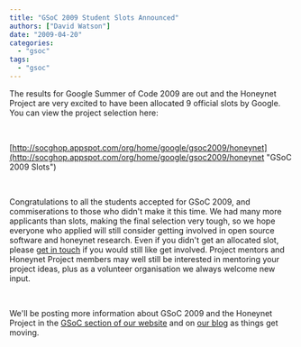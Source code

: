 ```yaml
---
title: "GSoC 2009 Student Slots Announced"
authors: ["David Watson"]
date: "2009-04-20"
categories: 
  - "gsoc"
tags: 
  - "gsoc"
---
```


The results for Google Summer of Code 2009 are out and the Honeynet Project are very excited to have been allocated 9 official slots by Google. You can view the project selection here:  
  
   
  
[http://socghop.appspot.com/org/home/google/gsoc2009/honeynet](http://socghop.appspot.com/org/home/google/gsoc2009/honeynet "GSoC 2009 Slots")  
  
   
  
Congratulations to all the students accepted for GSoC 2009, and commiserations to those who didn't make it this time. We had many more applicants than slots, making the final selection very tough, so we hope everyone who applied will still consider getting involved in open source software and honeynet research. Even if you didn't get an allocated slot, please [get in touch](mailto:project@honeynet.org "Get In Touch") if you would still like get involved. Project mentors and Honeynet Project members may well still be interested in mentoring your project ideas, plus as a volunteer organisation we always welcome new input.  
  
   
  
We'll be posting more information about GSoC 2009 and the Honeynet Project in the [GSoC section of our website](/gsoc "GSoC") and on [our blog](/aggregator "Blog") as things get moving.
